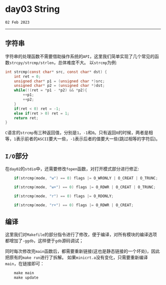 # day03 String

`02 Feb 2023`

----
## 字符串
字符串的处理函数不需要借助操作系统的`API`，这里我们简单实现了几个常见的函数`strcpy/strcmp/strlen`，总体难度不大。
以`strcmp`为例:
```C
int strcmp(const char* src, const char* dst) {
    int ret = 0;
    unsigned char* p1 = (unsigned char *)src;
    unsigned char* p2 = (unsigned char *)dst;
    while(!(ret = *p1 - *p2) && *p2){
        ++p1;
        ++p2;
    }
    if(ret < 0) ret = -1;
    else if(ret > 0) ret = 1;
    return ret;
}
```
`C`语言的`strcmp`有三种返回值，分别是`1`，`-1`和`0`。只有返回`0`的时候，两者是相等，`1`表示前者的`ASCII`要大一些，`-1`表示后者的值要大一些(跳过相等的字符后)。

## `I/O`部分
在`day02`的`stdio`中，还需要修改`fopen`函数，对打开模式部分进行修正:
```C
    if(strcmp(mode, "w") == 0) flags |= O_WRONLY | O_CREAT | O_TRUNC;

    if(strcmp(mode, "w+") == 0) flags |= O_RDWR | O_CREAT | O_TRUNC;

    if(strcmp(mode, "r") == 0) flags |= O_RDONLY;

    if(strcmp(mode, "r+") == 0) flags |= O_RDWR | O_CREAT;
```

## 编译
这里我们对`Makefile`的部分指令进行了修改，便于编译，对所有模块的编译选项都增加了`-ggdb`，这样便于`gdb`源码调试；

同时每次修改完`main`函数后，都需要重新链接(这也是静态链接的一个坏处)，因此把原有的`make run`进行了拆解。
如果`minicrt.a`没有变化，只需要重新编译`main`，在链接即可：
```Makefile
    make main
    make update
```

